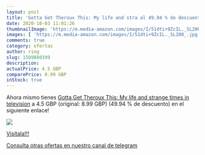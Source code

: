 ```yaml
---
layout: post
title: 'Gotta Get Theroux This: My life and stra al 49.94 % de descuento'
date: 2020-10-03 11:01:26
thumbnailImage: 'https://m.media-amazon.com/images/I/51dti+9ZcIL._SL200_.jpg'
images: [ 'https://m.media-amazon.com/images/I/51dti+9ZcIL._SL200_.jpg' ]
comments: true
category: ofertas
author: ring
slug: 1509880399
description:
actualPrice: 4.5 GBP
comparePrice: 8.99 GBP
inStock: true
---
```


Ahora mismo tienes [Gotta Get Theroux This: My life and strange times in television](https://www.amazon.co.uk/dp/1509880399/?tag=redken01-21) a 4.5 GBP (original: 8.99 GBP) (49.94 %  de descuento) en el siguiente enlace!

[![](https://m.media-amazon.com/images/I/51dti+9ZcIL._SL200_.jpg)](https://www.amazon.co.uk/dp/1509880399/?tag=redken01-21)

[Visítala!!!](https://www.amazon.co.uk/dp/1509880399/?tag=redken01-21)

[Consulta otras ofertas en nuestro canal de telegram](https://t.me/s/ofertas25)
